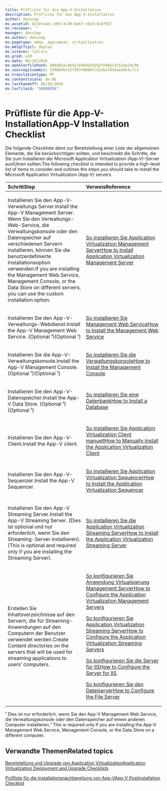 ```yaml
---
title: Prüfliste für die App-V-Installation
description: Prüfliste für die App-V-Installation
author: dansimp
ms.assetid: b17efaab-cd6d-4c30-beb7-c6e7c9c87657
ms.reviewer: ''
manager: dansimp
ms.author: dansimp
ms.pagetype: mdop, appcompat, virtualization
ms.mktglfcycl: deploy
ms.sitesec: library
ms.prod: w10
ms.date: 06/16/2016
ms.openlocfilehash: 4d6d83ac465a7e48dd35bd2fe966c3c51be24c96
ms.sourcegitcommit: 354664bc527d93f80687cd2eba70d1eea024c7c3
ms.translationtype: MT
ms.contentlocale: de-DE
ms.lasthandoff: 06/26/2020
ms.locfileid: "10808056"
---
```

# <span data-ttu-id="70976-103">Prüfliste für die App-V-Installation</span><span class="sxs-lookup"><span data-stu-id="70976-103">App-V Installation Checklist</span></span>


<span data-ttu-id="70976-104">Die folgende Checkliste dient zur Bereitstellung einer Liste der allgemeinen Elemente, die Sie berücksichtigen sollten, und beschreibt die Schritte, die Sie zum Installieren der Microsoft Application Virtualization (App-V)-Server ausführen sollten.</span><span class="sxs-lookup"><span data-stu-id="70976-104">The following checklist is intended to provide a high-level list of items to consider and outlines the steps you should take to install the Microsoft Application Virtualization (App-V) servers.</span></span>

<table>
<colgroup>
<col width="50%" />
<col width="50%" />
</colgroup>
<thead>
<tr class="header">
<th align="left"><span data-ttu-id="70976-105">Schritt</span><span class="sxs-lookup"><span data-stu-id="70976-105">Step</span></span></th>
<th align="left"><span data-ttu-id="70976-106">Verweis</span><span class="sxs-lookup"><span data-stu-id="70976-106">Reference</span></span></th>
</tr>
</thead>
<tbody>
<tr class="odd">
<td align="left"><p><span data-ttu-id="70976-107">Installieren Sie den App-V-Verwaltungs Server.</span><span class="sxs-lookup"><span data-stu-id="70976-107">Install the App-V Management Server.</span></span> <span data-ttu-id="70976-108">Wenn Sie den Verwaltungs-Web-Service, die Verwaltungskonsole oder den Datenspeicher auf verschiedenen Servern installieren, können Sie die benutzerdefinierte Installationsoption verwenden.</span><span class="sxs-lookup"><span data-stu-id="70976-108">If you are installing the Management Web Service, Management Console, or the Data Store on different servers, you can use the custom installation option.</span></span></p></td>
<td align="left"><p><a href="how-to-install-application-virtualization-management-server.md" data-raw-source="[How to Install Application Virtualization Management Server](how-to-install-application-virtualization-management-server.md)"><span data-ttu-id="70976-109">So installieren Sie Application Virtualization Management Server</span><span class="sxs-lookup"><span data-stu-id="70976-109">How to Install Application Virtualization Management Server</span></span></a></p></td>
</tr>
<tr class="even">
<td align="left"><p><span data-ttu-id="70976-110">Installieren Sie den App-V-Verwaltungs-Webdienst.</span><span class="sxs-lookup"><span data-stu-id="70976-110">Install the App-V Management Web Service.</span></span> <span data-ttu-id="70976-111">(Optional ¹)</span><span class="sxs-lookup"><span data-stu-id="70976-111">(Optional ¹)</span></span></p></td>
<td align="left"><p><a href="how-to-install-the-management-web-service.md" data-raw-source="[How to Install the Management Web Service](how-to-install-the-management-web-service.md)"><span data-ttu-id="70976-112">So installieren Sie Management Web Service</span><span class="sxs-lookup"><span data-stu-id="70976-112">How to Install the Management Web Service</span></span></a></p></td>
</tr>
<tr class="odd">
<td align="left"><p><span data-ttu-id="70976-113">Installieren Sie die App-V-Verwaltungskonsole.</span><span class="sxs-lookup"><span data-stu-id="70976-113">Install the App-V Management Console.</span></span> <span data-ttu-id="70976-114">(Optional ¹)</span><span class="sxs-lookup"><span data-stu-id="70976-114">(Optional ¹)</span></span></p></td>
<td align="left"><p><a href="how-to-install-the-management-console.md" data-raw-source="[How to Install the Management Console](how-to-install-the-management-console.md)"><span data-ttu-id="70976-115">So installieren Sie die Verwaltungskonsole</span><span class="sxs-lookup"><span data-stu-id="70976-115">How to Install the Management Console</span></span></a></p></td>
</tr>
<tr class="even">
<td align="left"><p><span data-ttu-id="70976-116">Installieren Sie den App-V-Datenspeicher.</span><span class="sxs-lookup"><span data-stu-id="70976-116">Install the App-V Data Store.</span></span> <span data-ttu-id="70976-117">(Optional ¹)</span><span class="sxs-lookup"><span data-stu-id="70976-117">(Optional ¹)</span></span></p></td>
<td align="left"><p><a href="how-to-install-a-database.md" data-raw-source="[How to Install a Database](how-to-install-a-database.md)"><span data-ttu-id="70976-118">So installieren Sie eine Datenbank</span><span class="sxs-lookup"><span data-stu-id="70976-118">How to Install a Database</span></span></a></p></td>
</tr>
<tr class="odd">
<td align="left"><p><span data-ttu-id="70976-119">Installieren Sie den App-V-Client.</span><span class="sxs-lookup"><span data-stu-id="70976-119">Install the App-V client.</span></span></p></td>
<td align="left"><p><a href="how-to-manually-install-the-application-virtualization-client.md" data-raw-source="[How to Manually Install the Application Virtualization Client](how-to-manually-install-the-application-virtualization-client.md)"><span data-ttu-id="70976-120">So installieren Sie Application Virtualization Client manuell</span><span class="sxs-lookup"><span data-stu-id="70976-120">How to Manually Install the Application Virtualization Client</span></span></a></p></td>
</tr>
<tr class="even">
<td align="left"><p><span data-ttu-id="70976-121">Installieren Sie den App-V-Sequenzer.</span><span class="sxs-lookup"><span data-stu-id="70976-121">Install the App-V Sequencer.</span></span></p></td>
<td align="left"><p><a href="how-to-install-the-application-virtualization-sequencer.md" data-raw-source="[How to Install the Application Virtualization Sequencer](how-to-install-the-application-virtualization-sequencer.md)"><span data-ttu-id="70976-122">So installieren Sie Application Virtualization Sequencer</span><span class="sxs-lookup"><span data-stu-id="70976-122">How to Install the Application Virtualization Sequencer</span></span></a></p></td>
</tr>
<tr class="odd">
<td align="left"><p><span data-ttu-id="70976-123">Installieren Sie den App-V Streaming Server.</span><span class="sxs-lookup"><span data-stu-id="70976-123">Install the App-V Streaming Server.</span></span> <span data-ttu-id="70976-124">(Dies ist optional und nur erforderlich, wenn Sie den Streaming-Server installieren).</span><span class="sxs-lookup"><span data-stu-id="70976-124">(This is optional and required only if you are installing the Streaming Server).</span></span></p></td>
<td align="left"><p><a href="how-to-install-the-application-virtualization-streaming-server.md" data-raw-source="[How to Install the Application Virtualization Streaming Server](how-to-install-the-application-virtualization-streaming-server.md)"><span data-ttu-id="70976-125">So installieren Sie die Application Virtualization Streaming Server</span><span class="sxs-lookup"><span data-stu-id="70976-125">How to Install the Application Virtualization Streaming Server</span></span></a></p></td>
</tr>
<tr class="even">
<td align="left"><p><span data-ttu-id="70976-126">Erstellen Sie Inhaltsverzeichnisse auf den Servern, die für Streaming-Anwendungen auf den Computern der Benutzer verwendet werden.</span><span class="sxs-lookup"><span data-stu-id="70976-126">Create Content directories on the servers that will be used for streaming applications to users’ computers.</span></span></p></td>
<td align="left"><p><a href="how-to-configure-the-application-virtualization-management-servers.md" data-raw-source="[How to Configure the Application Virtualization Management Servers](how-to-configure-the-application-virtualization-management-servers.md)"><span data-ttu-id="70976-127">So konfigurieren Sie Anwendung Virtualisierung Management Server</span><span class="sxs-lookup"><span data-stu-id="70976-127">How to Configure the Application Virtualization Management Servers</span></span></a></p>
<p><a href="how-to-configure-the-application-virtualization-streaming-servers.md" data-raw-source="[How to Configure the Application Virtualization Streaming Servers](how-to-configure-the-application-virtualization-streaming-servers.md)"><span data-ttu-id="70976-128">So konfigurieren Sie Application Virtualization Streaming Server</span><span class="sxs-lookup"><span data-stu-id="70976-128">How to Configure the Application Virtualization Streaming Servers</span></span></a></p>
<p><a href="how-to-configure-the-server-for-iis.md" data-raw-source="[How to Configure the Server for IIS](how-to-configure-the-server-for-iis.md)"><span data-ttu-id="70976-129">So konfigurieren Sie die Server für IIS</span><span class="sxs-lookup"><span data-stu-id="70976-129">How to Configure the Server for IIS</span></span></a></p>
<p><a href="how-to-configure-the-file-server.md" data-raw-source="[How to Configure the File Server](how-to-configure-the-file-server.md)"><span data-ttu-id="70976-130">So konfigurieren Sie den Dateiserver</span><span class="sxs-lookup"><span data-stu-id="70976-130">How to Configure the File Server</span></span></a></p></td>
</tr>
</tbody>
</table>

 

<span data-ttu-id="70976-131">¹ Dies ist nur erforderlich, wenn Sie den App-V Management Web Service, die Verwaltungskonsole oder den Datenspeicher auf einem anderen Computer installieren.</span><span class="sxs-lookup"><span data-stu-id="70976-131">¹ This is required only if you are installing the App-V Management Web Service, Management Console, or the Data Store on a different computer.</span></span>

## <span data-ttu-id="70976-132">Verwandte Themen</span><span class="sxs-lookup"><span data-stu-id="70976-132">Related topics</span></span>


[<span data-ttu-id="70976-133">Bereitstellung und Upgrade von Application Virtualization</span><span class="sxs-lookup"><span data-stu-id="70976-133">Application Virtualization Deployment and Upgrade Checklists</span></span>](application-virtualization-deployment-and-upgrade-checklists.md)

[<span data-ttu-id="70976-134">Prüfliste für die Installationsnachbereitung von App-V</span><span class="sxs-lookup"><span data-stu-id="70976-134">App-V Postinstallation Checklist</span></span>](app-v-postinstallation-checklist.md)

 

 





